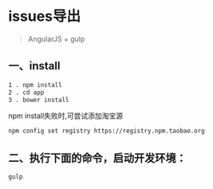 # issues导出

> AngularJS + gulp

## 一、install

```bash
1 . npm install
2 . cd app
3 . bower install
```

npm install失败时,可尝试添加淘宝源
```bash
npm config set registry https://registry.npm.taobao.org
```


## 二、执行下面的命令，启动开发环境：

```bash
gulp
```

